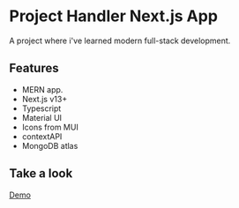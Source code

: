 # Project Handler Next.js App

A project where i've learned modern full-stack development.

## Features
- MERN app.
- Next.js v13+
- Typescript
- Material UI
- Icons from MUI
- contextAPI
- MongoDB atlas

## Take a look 
[Demo](https://project-handler-nextjs-13.vercel.app/)

